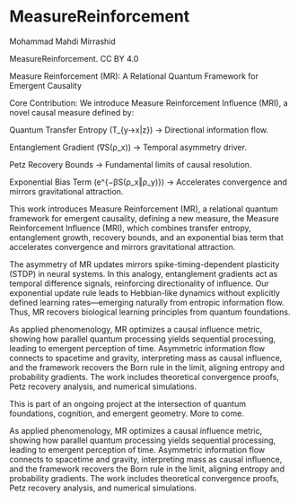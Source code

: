 # MeasureReinforcement
Mohammad Mahdi Mirrashid

MeasureReinforcement. CC BY 4.0


Measure Reinforcement (MR): A Relational Quantum Framework for Emergent Causality


Core Contribution:
We introduce Measure Reinforcement Influence (MRI), a novel causal measure defined by:

Quantum Transfer Entropy (T_{y→x|z}) → Directional information flow.

Entanglement Gradient (∇S(ρ_x)) → Temporal asymmetry driver.

Petz Recovery Bounds → Fundamental limits of causal resolution.

Exponential Bias Term (e^{−βS(ρ_x‖ρ_y)}) → Accelerates convergence and mirrors gravitational attraction.


This work introduces Measure Reinforcement (MR), a relational quantum framework for emergent causality, defining a new measure, the Measure Reinforcement Influence (MRI), which combines transfer entropy, entanglement growth, recovery bounds, and an exponential bias term that accelerates convergence and mirrors gravitational attraction.



The asymmetry of MR updates mirrors spike-timing-dependent plasticity (STDP) in neural systems. In this analogy, entanglement gradients act as temporal difference signals, reinforcing directionality of influence. Our exponential update rule leads to Hebbian-like dynamics without explicitly defined learning rates—emerging naturally from entropic information flow. Thus, MR recovers biological learning principles from quantum foundations.


As applied phenomenology, MR optimizes a causal influence metric, showing how parallel quantum processing yields sequential processing, leading to emergent perception of time. Asymmetric information flow connects to spacetime and gravity, interpreting mass as causal influence, and the framework recovers the Born rule in the limit, aligning entropy and probability gradients. The work includes theoretical convergence proofs, Petz recovery analysis, and numerical simulations.



This is part of an ongoing project at the intersection of quantum foundations, cognition, and emergent geometry. More to come.



As applied phenomenology, MR optimizes a causal influence metric, showing how parallel quantum processing yields sequential processing, leading to emergent perception of time. Asymmetric information flow connects to spacetime and gravity, interpreting mass as causal influence, and the framework recovers the Born rule in the limit, aligning entropy and probability gradients. The work includes theoretical convergence proofs, Petz recovery analysis, and numerical simulations.
